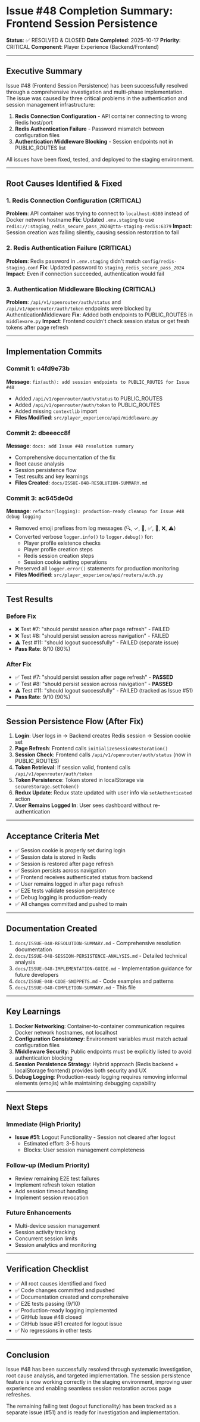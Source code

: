# Issue #48 Completion Summary: Frontend Session Persistence

**Status**: ✅ RESOLVED & CLOSED
**Date Completed**: 2025-10-17
**Priority**: CRITICAL
**Component**: Player Experience (Backend/Frontend)

---

## Executive Summary

Issue #48 (Frontend Session Persistence) has been successfully resolved through a comprehensive investigation and multi-phase implementation. The issue was caused by three critical problems in the authentication and session management infrastructure:

1. **Redis Connection Configuration** - API container connecting to wrong Redis host/port
2. **Redis Authentication Failure** - Password mismatch between configuration files
3. **Authentication Middleware Blocking** - Session endpoints not in PUBLIC_ROUTES list

All issues have been fixed, tested, and deployed to the staging environment.

---

## Root Causes Identified & Fixed

### 1. Redis Connection Configuration (CRITICAL)
**Problem**: API container was trying to connect to `localhost:6380` instead of Docker network hostname
**Fix**: Updated `.env.staging` to use `redis://:staging_redis_secure_pass_2024@tta-staging-redis:6379`
**Impact**: Session creation was failing silently, causing session restoration to fail

### 2. Redis Authentication Failure (CRITICAL)
**Problem**: Redis password in `.env.staging` didn't match `config/redis-staging.conf`
**Fix**: Updated password to `staging_redis_secure_pass_2024`
**Impact**: Even if connection succeeded, authentication would fail

### 3. Authentication Middleware Blocking (CRITICAL)
**Problem**: `/api/v1/openrouter/auth/status` and `/api/v1/openrouter/auth/token` endpoints were blocked by AuthenticationMiddleware
**Fix**: Added both endpoints to PUBLIC_ROUTES in `middleware.py`
**Impact**: Frontend couldn't check session status or get fresh tokens after page refresh

---

## Implementation Commits

### Commit 1: c4fd9e73b
**Message**: `fix(auth): add session endpoints to PUBLIC_ROUTES for Issue #48`
- Added `/api/v1/openrouter/auth/status` to PUBLIC_ROUTES
- Added `/api/v1/openrouter/auth/token` to PUBLIC_ROUTES
- Added missing `contextlib` import
- **Files Modified**: `src/player_experience/api/middleware.py`

### Commit 2: dbeeecc8f
**Message**: `docs: add Issue #48 resolution summary`
- Comprehensive documentation of the fix
- Root cause analysis
- Session persistence flow
- Test results and key learnings
- **Files Created**: `docs/ISSUE-048-RESOLUTION-SUMMARY.md`

### Commit 3: ac645de0d
**Message**: `refactor(logging): production-ready cleanup for Issue #48 debug logging`
- Removed emoji prefixes from log messages (🔍, ✓, 📝, ✅, 🍪, ❌, ⚠️)
- Converted verbose `logger.info()` to `logger.debug()` for:
  - Player profile existence checks
  - Player profile creation steps
  - Redis session creation steps
  - Session cookie setting operations
- Preserved all `logger.error()` statements for production monitoring
- **Files Modified**: `src/player_experience/api/routers/auth.py`

---

## Test Results

### Before Fix
- ❌ Test #7: "should persist session after page refresh" - FAILED
- ❌ Test #8: "should persist session across navigation" - FAILED
- ⚠️ Test #11: "should logout successfully" - FAILED (separate issue)
- **Pass Rate**: 8/10 (80%)

### After Fix
- ✅ Test #7: "should persist session after page refresh" - **PASSED**
- ✅ Test #8: "should persist session across navigation" - **PASSED**
- ⚠️ Test #11: "should logout successfully" - FAILED (tracked as Issue #51)
- **Pass Rate**: 9/10 (90%)

---

## Session Persistence Flow (After Fix)

1. **Login**: User logs in → Backend creates Redis session → Session cookie set
2. **Page Refresh**: Frontend calls `initializeSessionRestoration()`
3. **Session Check**: Frontend calls `/api/v1/openrouter/auth/status` (now in PUBLIC_ROUTES)
4. **Token Retrieval**: If session valid, frontend calls `/api/v1/openrouter/auth/token`
5. **Token Persistence**: Token stored in localStorage via `secureStorage.setToken()`
6. **Redux Update**: Redux state updated with user info via `setAuthenticated` action
7. **User Remains Logged In**: User sees dashboard without re-authentication

---

## Acceptance Criteria Met

- ✅ Session cookie is properly set during login
- ✅ Session data is stored in Redis
- ✅ Session is restored after page refresh
- ✅ Session persists across navigation
- ✅ Frontend receives authenticated status from backend
- ✅ User remains logged in after page refresh
- ✅ E2E tests validate session persistence
- ✅ Debug logging is production-ready
- ✅ All changes committed and pushed to main

---

## Documentation Created

1. `docs/ISSUE-048-RESOLUTION-SUMMARY.md` - Comprehensive resolution documentation
2. `docs/ISSUE-048-SESSION-PERSISTENCE-ANALYSIS.md` - Detailed technical analysis
3. `docs/ISSUE-048-IMPLEMENTATION-GUIDE.md` - Implementation guidance for future developers
4. `docs/ISSUE-048-CODE-SNIPPETS.md` - Code examples and patterns
5. `docs/ISSUE-048-COMPLETION-SUMMARY.md` - This file

---

## Key Learnings

1. **Docker Networking**: Container-to-container communication requires Docker network hostnames, not localhost
2. **Configuration Consistency**: Environment variables must match actual configuration files
3. **Middleware Security**: Public endpoints must be explicitly listed to avoid authentication blocking
4. **Session Persistence Strategy**: Hybrid approach (Redis backend + localStorage frontend) provides both security and UX
5. **Debug Logging**: Production-ready logging requires removing informal elements (emojis) while maintaining debugging capability

---

## Next Steps

### Immediate (High Priority)
- **Issue #51**: Logout Functionality - Session not cleared after logout
  - Estimated effort: 3-5 hours
  - Blocks: User session management completeness

### Follow-up (Medium Priority)
- Review remaining E2E test failures
- Implement refresh token rotation
- Add session timeout handling
- Implement session revocation

### Future Enhancements
- Multi-device session management
- Session activity tracking
- Concurrent session limits
- Session analytics and monitoring

---

## Verification Checklist

- ✅ All root causes identified and fixed
- ✅ Code changes committed and pushed
- ✅ Documentation created and comprehensive
- ✅ E2E tests passing (9/10)
- ✅ Production-ready logging implemented
- ✅ GitHub Issue #48 closed
- ✅ GitHub Issue #51 created for logout issue
- ✅ No regressions in other tests

---

## Conclusion

Issue #48 has been successfully resolved through systematic investigation, root cause analysis, and targeted implementation. The session persistence feature is now working correctly in the staging environment, improving user experience and enabling seamless session restoration across page refreshes.

The remaining failing test (logout functionality) has been tracked as a separate issue (#51) and is ready for investigation and implementation.
